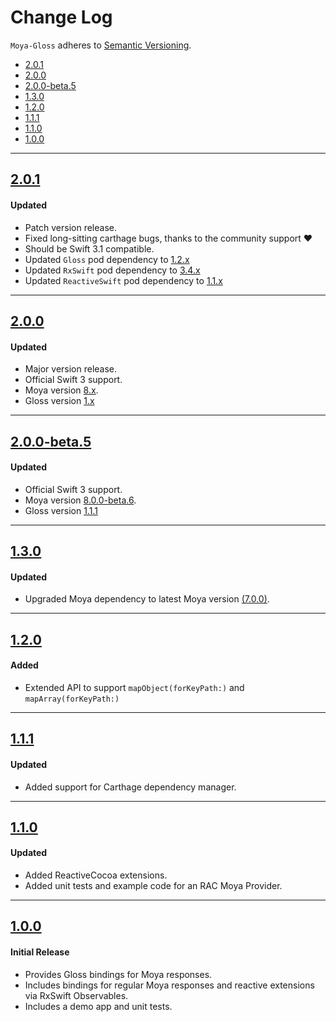 # Change Log
`Moya-Gloss` adheres to [Semantic Versioning](http://semver.org/).

- [2.0.1](#201)
- [2.0.0](#200)
- [2.0.0-beta.5](#200-beta5)
- [1.3.0](#130)
- [1.2.0](#120)
- [1.1.1](#111)
- [1.1.0](#110)
- [1.0.0](#100)

---

## [2.0.1](https://github.com/spxrogers/Moya-Gloss/releases/tag/2.0.1)

#### Updated
- Patch version release.
- Fixed long-sitting carthage bugs, thanks to the community support :heart:
- Should be Swift 3.1 compatible.
- Updated `Gloss` pod dependency to [1.2.x](https://github.com/hkellaway/Gloss/releases/tag/1.2.0)
- Updated `RxSwift` pod dependency to [3.4.x](https://github.com/ReactiveX/RxSwift/releases/tag/3.4.0)
- Updated `ReactiveSwift` pod dependency to [1.1.x](https://github.com/ReactiveCocoa/ReactiveSwift/releases/tag/1.1.1)

---

## [2.0.0](https://github.com/spxrogers/Moya-Gloss/releases/tag/2.0.0)

#### Updated
- Major version release.
- Official Swift 3 support.
- Moya version [8.x](https://github.com/Moya/Moya/releases/tag/8.0.0).
- Gloss version [1.x](https://github.com/hkellaway/Gloss/releases/tag/1.1.1)

---

## [2.0.0-beta.5](https://github.com/spxrogers/Moya-Gloss/releases/tag/2.0.0-beta.5)

#### Updated
- Official Swift 3 support.
- Moya version [8.0.0-beta.6](https://github.com/Moya/Moya/releases/tag/8.0.0-beta.6).
- Gloss version [1.1.1](https://github.com/hkellaway/Gloss/releases/tag/1.1.1)

---

## [1.3.0](https://github.com/spxrogers/Moya-Gloss/releases/tag/1.3.0)

#### Updated
- Upgraded Moya dependency to latest Moya version [(7.0.0)](https://github.com/Moya/Moya/releases/tag/7.0.0).

---

## [1.2.0](https://github.com/spxrogers/Moya-Gloss/releases/tag/1.2.0)

#### Added
- Extended API to support `mapObject(forKeyPath:)` and `mapArray(forKeyPath:)`

---

## [1.1.1](https://github.com/spxrogers/Moya-Gloss/releases/tag/1.1.1)

#### Updated
- Added support for Carthage dependency manager.

---

## [1.1.0](https://github.com/spxrogers/Moya-Gloss/releases/tag/1.1.0)

#### Updated
- Added ReactiveCocoa extensions.
- Added unit tests and example code for an RAC Moya Provider.

---

## [1.0.0](https://github.com/spxrogers/Moya-Gloss/releases/tag/1.0.0)

#### Initial Release
- Provides Gloss bindings for Moya responses.
- Includes bindings for regular Moya responses and reactive extensions via
  RxSwift Observables.
- Includes a demo app and unit tests.
